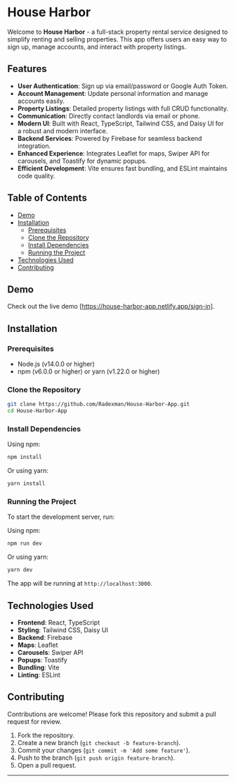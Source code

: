 # House Harbor

Welcome to **House Harbor** - a full-stack property rental service designed to simplify renting and selling properties. This app offers users an easy way to sign up, manage accounts, and interact with property listings.

## Features

- **User Authentication**: Sign up via email/password or Google Auth Token.
- **Account Management**: Update personal information and manage accounts easily.
- **Property Listings**: Detailed property listings with full CRUD functionality.
- **Communication**: Directly contact landlords via email or phone.
- **Modern UI**: Built with React, TypeScript, Tailwind CSS, and Daisy UI for a robust and modern interface.
- **Backend Services**: Powered by Firebase for seamless backend integration.
- **Enhanced Experience**: Integrates Leaflet for maps, Swiper API for carousels, and Toastify for dynamic popups.
- **Efficient Development**: Vite ensures fast bundling, and ESLint maintains code quality.

## Table of Contents

- [Demo](#demo)
- [Installation](#installation)
  - [Prerequisites](#prerequisites)
  - [Clone the Repository](#clone-the-repository)
  - [Install Dependencies](#install-dependencies)
  - [Running the Project](#running-the-project)
- [Technologies Used](#technologies-used)
- [Contributing](#contributing)

## Demo

Check out the live demo [https://house-harbor-app.netlify.app/sign-in].

## Installation

### Prerequisites

- Node.js (v14.0.0 or higher)
- npm (v6.0.0 or higher) or yarn (v1.22.0 or higher)

### Clone the Repository

```bash
git clone https://github.com/Radexman/House-Harbor-App.git
cd House-Harbor-App
```

### Install Dependencies

Using npm:

```bash
npm install
```

Or using yarn:

```bash
yarn install
```

### Running the Project

To start the development server, run:

Using npm:

```bash
npm run dev
```

Or using yarn:

```bash
yarn dev
```

The app will be running at `http://localhost:3000`.

## Technologies Used

- **Frontend**: React, TypeScript
- **Styling**: Tailwind CSS, Daisy UI
- **Backend**: Firebase
- **Maps**: Leaflet
- **Carousels**: Swiper API
- **Popups**: Toastify
- **Bundling**: Vite
- **Linting**: ESLint

## Contributing

Contributions are welcome! Please fork this repository and submit a pull request for review.

1. Fork the repository.
2. Create a new branch (`git checkout -b feature-branch`).
3. Commit your changes (`git commit -m 'Add some feature'`).
4. Push to the branch (`git push origin feature-branch`).
5. Open a pull request.

---
